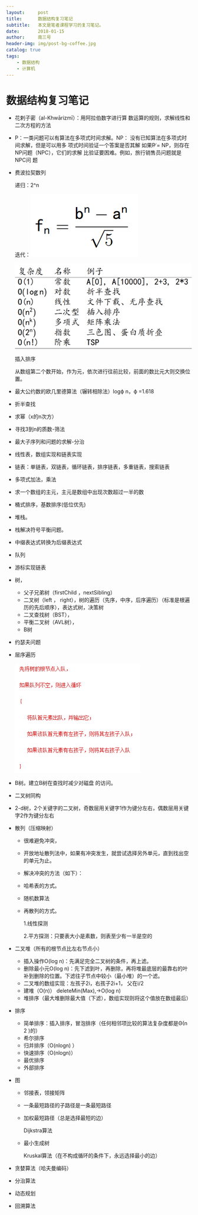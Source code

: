 ```yaml
---
layout:     post
title:      数据结构复习笔记
subtitle:   本文是笔者课程学习的复习笔记。
date:       2018-01-15
author:     南三号
header-img: img/post-bg-coffee.jpg
catalog: true
tags:
    - 数据结构
    - 计算机
---
```


# 数据结构复习笔记

- 花剌子密（al-Khwārizmī）：用阿拉伯数字进行算 数运算的规则，求解线性和二次方程的方法 

- P：一类问题可以有算法在多项式时间求解。NP： 没有已知算法在多项式时间求解，但是可以用多 项式时间验证一个答案是否其解 如果P ̸= NP，则存在NP问题（NPC），它们的求解 比验证要困难。例如，旅行销售员问题就是NPC问 题

- 费波拉契数列

  递归：2^n

  迭代：![数据结构_1.png](https://github.com/nansanhao/Learning_notes/blob/master/%E5%9B%BE%E7%89%87%E8%B5%84%E6%BA%90/%E6%95%B0%E6%8D%AE%E7%BB%93%E6%9E%84/%E6%95%B0%E6%8D%AE%E7%BB%93%E6%9E%84_1.png?raw=true)

  ![数据结构_2.png](https://github.com/nansanhao/Learning_notes/blob/master/%E5%9B%BE%E7%89%87%E8%B5%84%E6%BA%90/%E6%95%B0%E6%8D%AE%E7%BB%93%E6%9E%84/%E6%95%B0%E6%8D%AE%E7%BB%93%E6%9E%84_2.png?raw=true)


  插入排序

  从数组第二个数开始，作为元，依次进行往前比较，前面的数比元大则交换位置。

- 最大公约数的欧几里德算法（辗转相除法）logϕ n，ϕ =1.618

- 折半查找

- 求幂（x的n次方）

- 寻找3到n的质数-筛法

- 最大子序列和问题的求解-分治

- 线性表，数组实现和链表实现

- 链表：单链表，双链表，循环链表，排序链表，多重链表，搜索链表

- 多项式加法，乘法

- 求一个数组的主元，主元是数组中出现次数超过一半的数

- 桶式排序，基数排序(低位优先)

- 堆栈。

- 栈解决符号平衡问题。

- 中缀表达式转换为后缀表达式

- 队列

- 游标实现链表

- 树，

  - 父子兄弟树（firstChild  ，nextSibling）
  - 二叉树（left ， right），树的遍历（先序，中序，后序遍历）（标准是根遍历的先后顺序），表达式树，决策树
  - 二叉查找树（BST），
  - 平衡二叉树（AVL树），
  - B树

- 约瑟夫问题

- 层序遍历

  ![数据结构_3.png](https://github.com/nansanhao/Learning_notes/blob/master/%E5%9B%BE%E7%89%87%E8%B5%84%E6%BA%90/%E6%95%B0%E6%8D%AE%E7%BB%93%E6%9E%84/%E6%95%B0%E6%8D%AE%E7%BB%93%E6%9E%84_3.png?raw=true)

- B树。建立B树在查找时减少对磁盘 的访问。

- 二叉树同构

- 2-d树，2个关键字的二叉树，奇数层用关键字1作为键分左右，偶数层用关键字2作为键分左右

- 散列（压缩映射）

  - 很难避免冲突，

  - 开放地址散列法中，如果有冲突发生，就尝试选择另外单元，直到找出空的单元为止。

  - 解决冲突的方法（如下）：

  - 哈希表的方式。

  - 随机数算法

  - 再散列的方式。

    1.线性探测

    2.平方探测：只要表大小是素数，则表至少有一半是空的

- 二叉堆（所有的根节点比左右节点小）

  - 插入操作O(log n)：先满足完全二叉树的条件，再上滤。
  - 删除最小元O(log n)：先下滤到叶，再删除，再将堆最底层的最靠右的叶补到删除的位置。下滤往子节点中较小（最小堆）的一个滤。
  - 二叉堆的数组实现：左孩子2i，右孩子2i+1， 父在i/2
  - 建堆（O(n)） deleteMin(Max),->O(log n)   
  - 堆排序（最大堆删除最大值（下滤），数组实现则将这个值放在数组最后）

- 排序

  - 简单排序：插入排序，冒泡排序（任何相邻项比较的算法复杂度都是Θ(n 2 )的）
  - 希尔排序
  - 归并排序（O(nlogn) ）
  - 快速排序（O(nlogn)）
  - 最优排序
  - 外部排序

- 图

  - 邻接表，领接矩阵

  - 一条最短路径的子路径是一条最短路径 

  - 加权最短路径（总是选择最短的边）

    Dijkstra算法

  - 最小生成树

    Kruskal算法（在不构成循环的条件下，永远选择最小的边）

- 贪婪算法（哈夫曼编码）

- 分治算法

- 动态规划

- 回溯算法



